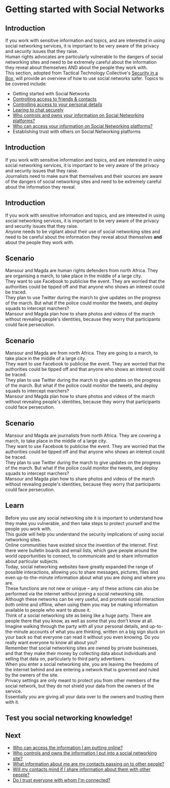 # Getting started with Social Networks
## Introduction
If you work with sensitive information and topics, and are interested in using social networking services, it is important to be very aware of the privacy and security issues that they raise.
<br>
Human rights advocates are particularly vulnerable to the dangers of social networking sites and need to be extremely careful about the information they reveal about themselves AND about the people they work with.
<br>
This section, adopted from Tactical Technology Collective's [Security in a Box,](https://securityinabox.org/) will provide an overview of how to use social networks safer. Topics to be covered include:
- Getting started with Social Networks
- [Controlling access to friends & contacts](en/topics/practice-4-safe-social-networks/1-access-friends-contacts/1-intro.md)
- [Controlling access to your personal details](en/topics/practice-4-safe-social-networks/2-access-personal-details/1-intro.md)
- [Learing to chat securely](en/topics/practice-4-safe-social-networks/3-facebook-chat/1-intro.md)
- [Who controls and owns your information on Social Networking platforms?](en/topics/practice-4-safe-social-networks/4-who-controls/1-intro.md)
- [Who can access your information on Social Networking platforms?](en/topics/practice-4-safe-social-networks/5-who-can-access/1-intro.md)
- Establishing trust with others on Social Networking platforms


## Introduction
If you work with sensitive information and topics, and are interested in using social networking services, it is important to be very aware of the privacy and security issues that they raise. 
<br>
Journalists need to make sure that themselves and their sources are aware of the dangers of social networking sites and need to be extremely careful about the information they reveal.


## Introduction
If you work with sensitive information and topics, and are interested in using social networking services, it is important to be very aware of the privacy and security issues that they raise. 
<br>
Anyone needs to be vigilant about their use of social networking sites and need to be careful about the information they reveal about themselves **and** about the people they work with.


## Scenario
Mansour and Magda are human rights defenders from north Africa. They are organising a march, to take place in the middle of a large city. 
<br>
They want to use Facebook to publicise the event. They are worried that the authorities could be tipped off and that anyone who shows an interest could be traced. 
<br>
They plan to use Twitter during the march to give updates on the progress of the march. But what if the police could monitor the tweets, and deploy squads to intercept marchers? 
<br>
Mansour and Magda plan how to share photos and videos of the march without revealing people's identities, because they worry that participants could face persecution.


## Scenario
Mansour and Magda are from north Africa. They are going to a march, to take place in the middle of a large city.
<br>
They want to use Facebook to publicise the event. They are worried that the authorities could be tipped off and that anyone who shows an interest could be traced.
<br>
They plan to use Twitter during the march to give updates on the progress of the march. But what if the police could monitor the tweets, and deploy squads to intercept marchers? 
<br>
Mansour and Magda plan how to share photos and videos of the march without revealing people's identities, because they worry that participants could face persecution.


## Scenario
Mansour and Magda are journalists from north Africa. They are covering a march, to take place in the middle of a large city. 
<br>
They want to use Facebook to publicise the event. They are worried that the authorities could be tipped off and that anyone who shows an interest could be traced. 
<br>
They plan to use Twitter during the march to give updates on the progress of the march. But what if the police could monitor the tweets, and deploy squads to intercept marchers? 
<br>
Mansour and Magda plan how to share photos and videos of the march without revealing people's identities, because they worry that participants could face persecution.


## Learn
Before you use any social networking site it is important to understand how they make you vulnerable, and then take steps to protect yourself and the people you work with.
<br>
This guide will help you understand the security implications of using social networking sites.
<br>
Online communities have existed since the invention of the internet. First there were bulletin boards and email lists, which gave people around the world opportunities to connect, to communicate and to share information about particular subjects.
<br>
Today, social networking websites have greatly expanded the range of possible interactions, allowing you to share messages, pictures, files and even up-to-the-minute information about what you are doing and where you are.
<br>
These functions are not new or unique – any of these actions can also be performed via the internet without joining a social networking site.
<br>
Although these networks can be very useful, and promote social interaction both online and offline, when using them you may be making information available to people who want to abuse it.
<br>
Think of a social networking site as being like a huge party. There are people there that you know, as well as some that you don't know at all.
<br>
Imagine walking through the party with all your personal details, and up-to-the-minute accounts of what you are thinking, written on a big sign stuck on your back so that everyone can read it without you even knowing. Do you really want everyone to know all about you?
<br>
Remember that social networking sites are owned by private businesses, and that they make their money by collecting data about individuals and selling that data on, particularly to third party advertisers.
<br>
When you enter a social networking site, you are leaving the freedoms of the internet behind and are entering a network that is governed and ruled by the owners of the site.
<br>
Privacy settings are only meant to protect you from other members of the social network, but they do not shield your data from the owners of the service.
<br>
Essentially you are giving all your data over to the owners and trusting them with it.


## Test you social networking knowledge!


## Next

 * [Who can access the information I am putting online?](safe-social-networks-who-can-access)
 * [Who controls and owns the information I put into a social networking site?](safe-social-networks-who-controls)
 * [What information about me are my contacts passing on to other people?](safe-social-networks-what-is-shared)
 * [Will my contacts mind if I share information about them with other people?](safe-social-networks-consent)
 * [Do I trust everyone with whom I'm connected?](safe-social-networks-establishing-trust)


